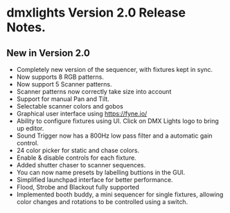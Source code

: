 # dmxlights Version 2.0 Release Notes.



## New in Version 2.0

* Completely new version of the sequencer, with fixtures kept in sync.
* Now supports 8 RGB patterns.
* Now support 5 Scanner patterns.
* Scanner patterns now correctly take size into account
* Support for manual Pan and Tilt.
* Selectable scanner colors and gobos
* Graphical user interface using https://fyne.io/
* Ability to configure fixtures using UI. Click on DMX Lights logo to bring up editor.
* Sound Trigger now has a 800Hz low pass filter and a automatic gain control.
* 24 color picker for static and chase colors.
* Enable & disable controls for each fixture.
* Added shutter chaser to scanner sequences.
* You can now name presets by labelling buttions in the GUI.
* Simplified launchpad interface for better performance.
* Flood, Strobe and Blackout fully supported
* Implemented booth buddy, a mini sequencer for single fixtures, allowing color changes and rotations to be controlled using a switch.
